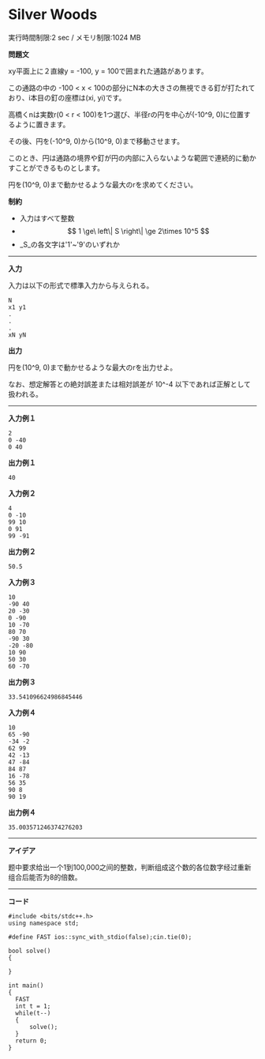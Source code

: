 # Silver Woods #
実行時間制限:2 sec / メモリ制限:1024 MB

**問題文**

xy平面上に２直線y = -100, y = 100で囲まれた通路があります。

この通路の中の -100 < x < 100の部分にN本の大きさの無視できる釘が打たれており、i本目の釘の座標は(xi, yi)です。

高橋くnは実数r(0 < r < 100)を1つ選び、半径rの円を中心が(-10^9, 0)に位置するように置きます。

その後、円を(-10^9, 0)から(10^9, 0)まで移動させます。

このとき、円は通路の境界や釘が円の内部に入らないような範囲で連続的に動かすことができるものとします。

円を(10^9, 0)まで動かせるような最大のrを求めてください。

**制約**
+ 入力はすべて整数
+ $$ 1 \ge\ left\| S \right\| \ge 2\times 10^5 $$
+ _S_の各文字は'1'~'9'のいずれか

___
**入力**

入力は以下の形式で標準入力から与えられる。

```
N
x1 y1
.
.
.
xN yN
```

**出力**

円を(10^9, 0)まで動かせるような最大のrを出力せよ。

なお、想定解答との絶対誤差または相対誤差が 10^-4 以下であれば正解として扱われる。

___
**入力例１**

```
2
0 -40
0 40
```

**出力例１**

```
40
```

**入力例２**

```
4
0 -10
99 10
0 91
99 -91
```

**出力例２**

```
50.5
```

**入力例３**

```
10
-90 40
20 -30
0 -90
10 -70
80 70
-90 30
-20 -80
10 90
50 30
60 -70
```

**出力例３**

```
33.541096624986845446
```
**入力例４**

```
10
65 -90
-34 -2
62 99
42 -13
47 -84
84 87
16 -78
56 35
90 8
90 19
```

**出力例４**

```
35.003571246374276203
```
____

**アイデア**

题中要求给出一个1到100,000之间的整数，判断组成这个数的各位数字经过重新组合后能否为8的倍数。


____
**コード**

```
#include <bits/stdc++.h>
using namespace std;

#define FAST ios::sync_with_stdio(false);cin.tie(0);

bool solve()
{
  
}

int main()
{
  FAST
  int t = 1;
  while(t--)
  {
      solve();
  }
  return 0;
}
```
